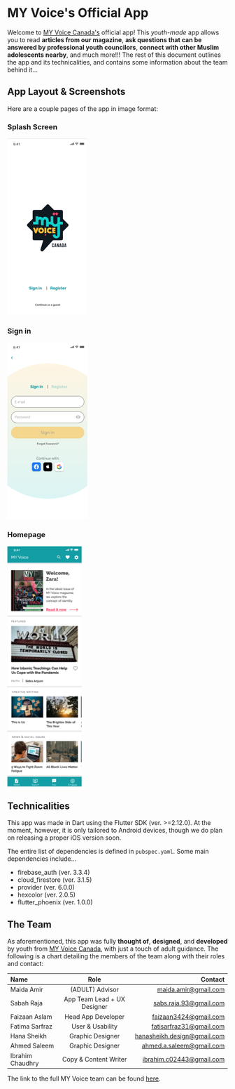 # MY Voice's Official App

Welcome to [MY Voice Canada's](https://www.myvoicecanada.com) official app! This _youth-made_ app allows you to read **articles from our magazine**, **ask questions that can be answered by professional youth councilors**, **connect with other Muslim adolescents nearby**, and much more!!! The rest of this document outlines the app and its technicalities, and contains some information about the team behind it...

## App Layout & Screenshots

Here are a couple pages of the app in image format:

### Splash Screen

![Splash Screen](./assets/images/app_splashscreen.png)

### Sign in

![Sign In](./assets/images/app_signin.png)

### Homepage

![Home](./assets/images/app_home.png)

## Technicalities

This app was made in Dart using the Flutter SDK (ver. >=2.12.0). At the moment, however, it is only tailored to Android devices, though we do plan on releasing a proper iOS version soon.

The entire list of dependencies is defined in `pubspec.yaml`. Some main dependencies include...

- firebase_auth (ver. 3.3.4)
- cloud_firestore (ver. 3.1.5)
- provider (ver. 6.0.0)
- hexcolor (ver. 2.0.5)
- flutter_phoenix (ver. 1.0.0)

## The Team

As aforementioned, this app was fully **thought of**, **designed**, and **developed** by youth from [MY Voice Canada](https://www.myvoicecanada.com), with just a touch of adult guidance. The following is a chart detailing the members of the team along with their roles and contact:

| Name             |            Role             |                     Contact |
| :--------------- | :-------------------------: | --------------------------: |
| Maida Amir       |       (ADULT) Advisor       |        maida.amir@gmail.com |
| Sabah Raja       | App Team Lead + UX Designer |      sabs.raja.93@gmail.com |
| Faizaan Aslam    |     Head App Developer      |       faizaan3424@gmail.com |
| Fatima Sarfraz   |      User & Usability       |     fatisarfraz31@gmail.com |
| Hana Sheikh      |      Graphic Designer       | hanasheikh.design@gmail.com |
| Ahmed Saleem     |      Graphic Designer       |    ahmed.a.saleem@gmail.com |
| Ibrahim Chaudhry |    Copy & Content Writer    |    ibrahim.c02443@gmail.com |

The link to the full MY Voice team can be found [here](https://myvoicecanada.com/about/).

<!--## Getting Started

This project is a starting point for a Flutter application.

A few resources to get you started if this is your first Flutter project:

- [Lab: Write your first Flutter app](https://flutter.dev/docs/get-started/codelab)
- [Cookbook: Useful Flutter samples](https://flutter.dev/docs/cookbook)

For help getting started with Flutter, view our
[online documentation](https://flutter.dev/docs), which offers tutorials,
samples, guidance on mobile development, and a full API reference.
-->
